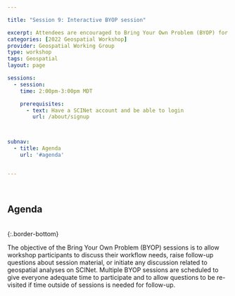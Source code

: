 ```yaml
---

title: "Session 9: Interactive BYOP session"

excerpt: Attendees are encouraged to Bring Your Own Problem (BYOP) for discussion and troubleshooting.   
categories: [2022 Geospatial Workshop]  
provider: Geospatial Working Group
type: workshop
tags: Geospatial
layout: page

sessions:
  - session: 
    time: 2:00pm-3:00pm MDT

    prerequisites:
      - text: Have a SCINet account and be able to login 
        url: /about/signup



subnav:
  - title: Agenda
    url: '#agenda'


---
```


<br>

## Agenda
<br>
{:.border-bottom}

The objective of the Bring Your Own Problem (BYOP) sessions is to allow workshop participants to discuss their workflow needs, raise follow-up questions about session material, or initiate any discussion related to geospatial analyses on SCINet. Multiple BYOP sessions are scheduled to give everyone adequate time to participate and to allow questions to be re-visited if time outside of sessions is needed for follow-up. 

<br>